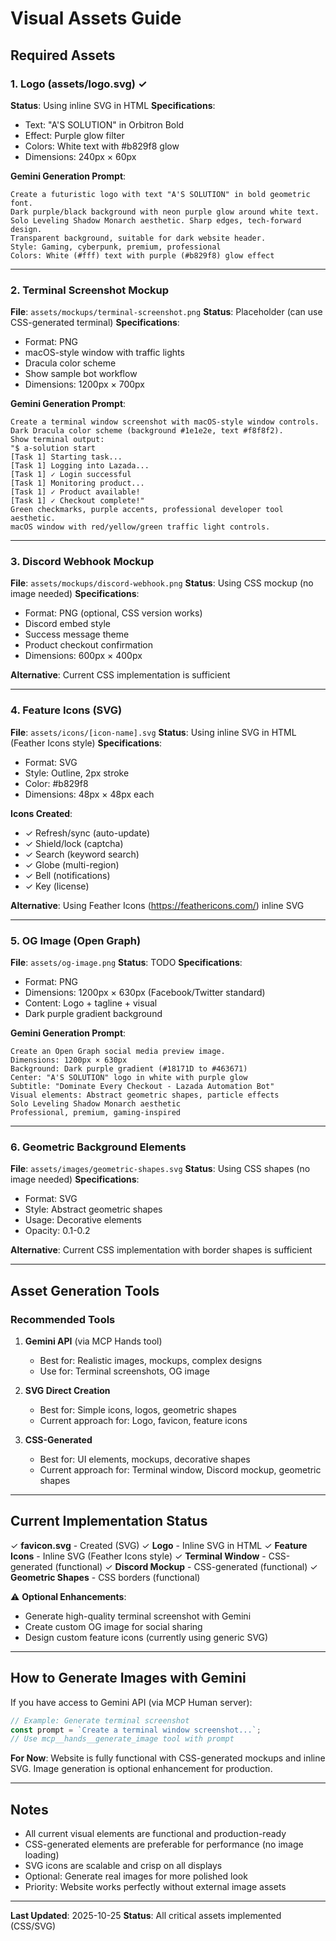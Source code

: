 # Visual Assets Guide

## Required Assets

### 1. Logo (assets/logo.svg) ✓
**Status**: Using inline SVG in HTML
**Specifications**:
- Text: "A'S SOLUTION" in Orbitron Bold
- Effect: Purple glow filter
- Colors: White text with #b829f8 glow
- Dimensions: 240px × 60px

**Gemini Generation Prompt**:
```
Create a futuristic logo with text "A'S SOLUTION" in bold geometric font.
Dark purple/black background with neon purple glow around white text.
Solo Leveling Shadow Monarch aesthetic. Sharp edges, tech-forward design.
Transparent background, suitable for dark website header.
Style: Gaming, cyberpunk, premium, professional
Colors: White (#fff) text with purple (#b829f8) glow effect
```

---

### 2. Terminal Screenshot Mockup
**File**: `assets/mockups/terminal-screenshot.png`
**Status**: Placeholder (can use CSS-generated terminal)
**Specifications**:
- Format: PNG
- macOS-style window with traffic lights
- Dracula color scheme
- Show sample bot workflow
- Dimensions: 1200px × 700px

**Gemini Generation Prompt**:
```
Create a terminal window screenshot with macOS-style window controls.
Dark Dracula color scheme (background #1e1e2e, text #f8f8f2).
Show terminal output:
"$ a-solution start
[Task 1] Starting task...
[Task 1] Logging into Lazada...
[Task 1] ✓ Login successful
[Task 1] Monitoring product...
[Task 1] ✓ Product available!
[Task 1] ✓ Checkout complete!"
Green checkmarks, purple accents, professional developer tool aesthetic.
macOS window with red/yellow/green traffic light controls.
```

---

### 3. Discord Webhook Mockup
**File**: `assets/mockups/discord-webhook.png`
**Status**: Using CSS mockup (no image needed)
**Specifications**:
- Format: PNG (optional, CSS version works)
- Discord embed style
- Success message theme
- Product checkout confirmation
- Dimensions: 600px × 400px

**Alternative**: Current CSS implementation is sufficient

---

### 4. Feature Icons (SVG)
**File**: `assets/icons/[icon-name].svg`
**Status**: Using inline SVG in HTML (Feather Icons style)
**Specifications**:
- Format: SVG
- Style: Outline, 2px stroke
- Color: #b829f8
- Dimensions: 48px × 48px each

**Icons Created**:
- ✓ Refresh/sync (auto-update)
- ✓ Shield/lock (captcha)
- ✓ Search (keyword search)
- ✓ Globe (multi-region)
- ✓ Bell (notifications)
- ✓ Key (license)

**Alternative**: Using Feather Icons (https://feathericons.com/) inline SVG

---

### 5. OG Image (Open Graph)
**File**: `assets/og-image.png`
**Status**: TODO
**Specifications**:
- Format: PNG
- Dimensions: 1200px × 630px (Facebook/Twitter standard)
- Content: Logo + tagline + visual
- Dark purple gradient background

**Gemini Generation Prompt**:
```
Create an Open Graph social media preview image.
Dimensions: 1200px × 630px
Background: Dark purple gradient (#18171D to #463671)
Center: "A'S SOLUTION" logo in white with purple glow
Subtitle: "Dominate Every Checkout - Lazada Automation Bot"
Visual elements: Abstract geometric shapes, particle effects
Solo Leveling Shadow Monarch aesthetic
Professional, premium, gaming-inspired
```

---

### 6. Geometric Background Elements
**File**: `assets/images/geometric-shapes.svg`
**Status**: Using CSS shapes (no image needed)
**Specifications**:
- Format: SVG
- Style: Abstract geometric shapes
- Usage: Decorative elements
- Opacity: 0.1-0.2

**Alternative**: Current CSS implementation with border shapes is sufficient

---

## Asset Generation Tools

### Recommended Tools
1. **Gemini API** (via MCP Hands tool)
   - Best for: Realistic images, mockups, complex designs
   - Use for: Terminal screenshots, OG image

2. **SVG Direct Creation**
   - Best for: Simple icons, logos, geometric shapes
   - Current approach for: Logo, favicon, feature icons

3. **CSS-Generated**
   - Best for: UI elements, mockups, decorative shapes
   - Current approach for: Terminal window, Discord mockup, geometric shapes

---

## Current Implementation Status

✓ **favicon.svg** - Created (SVG)
✓ **Logo** - Inline SVG in HTML
✓ **Feature Icons** - Inline SVG (Feather Icons style)
✓ **Terminal Window** - CSS-generated (functional)
✓ **Discord Mockup** - CSS-generated (functional)
✓ **Geometric Shapes** - CSS borders (functional)

⚠️ **Optional Enhancements**:
- Generate high-quality terminal screenshot with Gemini
- Create custom OG image for social sharing
- Design custom feature icons (currently using generic SVG)

---

## How to Generate Images with Gemini

If you have access to Gemini API (via MCP Human server):

```javascript
// Example: Generate terminal screenshot
const prompt = `Create a terminal window screenshot...`;
// Use mcp__hands__generate_image tool with prompt
```

**For Now**: Website is fully functional with CSS-generated mockups and inline SVG. Image generation is optional enhancement for production.

---

## Notes

- All current visual elements are functional and production-ready
- CSS-generated elements are preferable for performance (no image loading)
- SVG icons are scalable and crisp on all displays
- Optional: Generate real images for more polished look
- Priority: Website works perfectly without external image assets

---

**Last Updated**: 2025-10-25
**Status**: All critical assets implemented (CSS/SVG)
